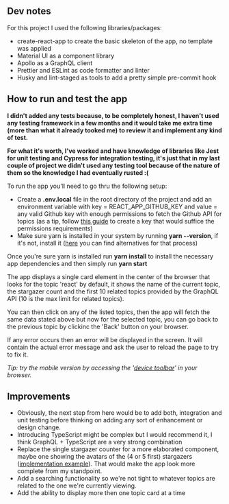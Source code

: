 ## Dev notes

For this project I used the following libraries/packages:

- create-react-app to create the basic skeleton of the app, no template was applied
- Material UI as a component library
- Apollo as a GraphQL client
- Prettier and ESLint as code formatter and linter
- Husky and lint-staged as tools to add a pretty simple pre-commit hook

## How to run and test the app

**I didn't added any tests because, to be completely honest, I haven't used any testing framework in a few months and it would take me extra time (more than what it already tooked me) to review it and implement any kind of test.**

**For what it's worth, I've worked and have knowledge of libraries like Jest for unit testing and Cypress for integration testing, it's just that in my last couple of project we didn't used any testing tool because of the nature of them so the knowledge I had eventually rusted :(**

To run the app you'll need to go thru the following setup:

- Create a **.env.local** file in the root directory of the project and add an environment variable with key = REACT_APP_GITHUB_KEY and value = any valid Github key with enough permissions to fetch the Github API for topics (as a tip, follow [this guide](https://docs.github.com/en/github/authenticating-to-github/keeping-your-account-and-data-secure/creating-a-personal-access-token) to create a key that would suffice the permissions requirements)
- Make sure yarn is installed in your system by running **yarn --version**, if it's not, install it ([here](https://classic.yarnpkg.com/en/docs/install/#arch-stable) you can find alternatives for that process)


Once you're sure yarn is installed run **yarn install** to install the necessary app dependencies and then simply run **yarn start**

The app displays a single card element in the center of the browser that looks for the topic 'react' by default, it shows the name of the current topic, the stargazer count and the first 10 related topics provided by the GraphQL API (10 is the max limit for related topics).

You can then click on any of the listed topics, then the app will fetch the same data stated above but now for the selected topic, you can go back to the previous topic by clickinc the 'Back' button on your browser.

If any error occurs then an error will be displayed in the screen. It will contain the actual error message and ask the user to reload the page to try to fix it.

*Tip: try the mobile version by accessing the '[device toolbar](https://www.digitalcitizen.life/emulate-mobile-device-desktop-browser/)' in your browser.*

## Improvements

- Obviously, the next step from here would be to add both, integration and unit testing before thinking on adding any sort of enhancement or design change.
- Introducing TypeScript might be complex but I would recommend it, I think GraphQL + TypeScript are a very strong combination
- Replace the single stargazer counter for a more elaborated component, maybe one showing the avatars of the (4 or 5 first) stargazers ([implementation example](https://material-ui.com/components/avatars/#image-avatars)). That would make the app look more complete from my standpoint.
- Add a searching functionality so we're not tight to whatever topics are related to the one we're currently viewing.
- Add the ability to display more then one topic card at a time